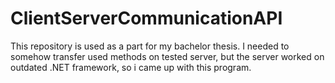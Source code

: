 # ClientServerCommunicationAPI
This repository is used as a part for my bachelor thesis. I needed to somehow transfer used methods on tested server, but the server worked on outdated .NET framework, so i came up with this program. 
